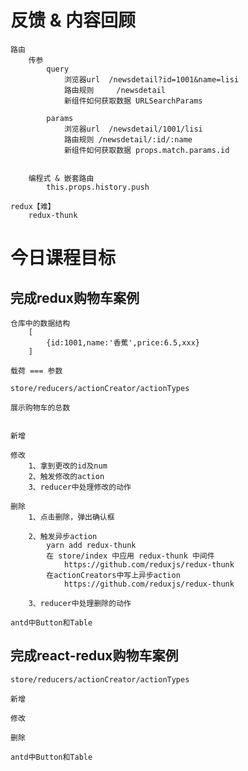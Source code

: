 # 反馈 & 内容回顾
	路由
		传参
			query
				浏览器url	/newsdetail?id=1001&name=lisi
				路由规则	 /newsdetail
				新组件如何获取数据 URLSearchParams

			params
				浏览器url  /newsdetail/1001/lisi
				路由规则 /newsdetail/:id/:name
				新组件如何获取数据 props.match.params.id

	
		编程式 & 嵌套路由
			this.props.history.push
			
	redux【难】
		redux-thunk

# 今日课程目标

## 完成redux购物车案例
	仓库中的数据结构
		[
			{id:1001,name:'香蕉',price:6.5,xxx}
		]

	载荷 === 参数

	store/reducers/actionCreator/actionTypes

	展示购物车的总数
		

	新增

	修改
		1、拿到更改的id及num
		2、触发修改的action
		3、reducer中处理修改的动作

	删除
		1、点击删除，弹出确认框

		2、触发异步action
			yarn add redux-thunk
			在 store/index 中应用 redux-thunk 中间件
				https://github.com/reduxjs/redux-thunk
			在actionCreators中写上异步action
				https://github.com/reduxjs/redux-thunk

		3、reducer中处理删除的动作

	antd中Button和Table

## 完成react-redux购物车案例
	store/reducers/actionCreator/actionTypes

	新增

	修改

	删除

	antd中Button和Table